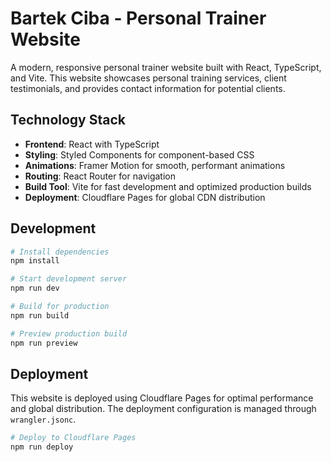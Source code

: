 # Bartek Ciba - Personal Trainer Website

A modern, responsive personal trainer website built with React, TypeScript, and Vite. This website showcases personal training services, client testimonials, and provides contact information for potential clients.

## Technology Stack

- **Frontend**: React with TypeScript
- **Styling**: Styled Components for component-based CSS
- **Animations**: Framer Motion for smooth, performant animations
- **Routing**: React Router for navigation
- **Build Tool**: Vite for fast development and optimized production builds
- **Deployment**: Cloudflare Pages for global CDN distribution

## Development

```bash
# Install dependencies
npm install

# Start development server
npm run dev

# Build for production
npm run build

# Preview production build
npm run preview
```

## Deployment

This website is deployed using Cloudflare Pages for optimal performance and global distribution. The deployment configuration is managed through `wrangler.jsonc`.

```bash
# Deploy to Cloudflare Pages
npm run deploy
```
